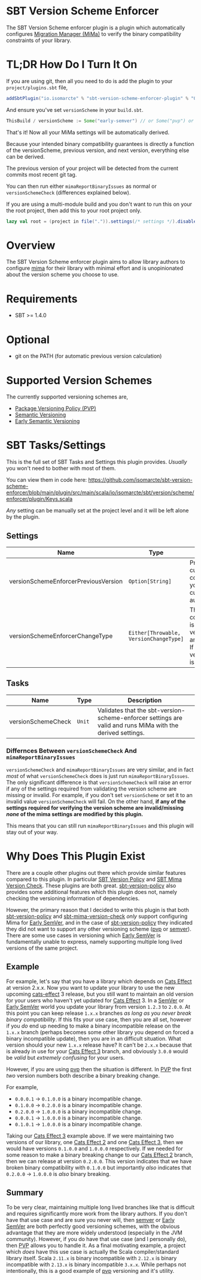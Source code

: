 # SBT Version Scheme Enforcer #

The SBT Version Scheme enforcer plugin is a plugin which automatically configures [Migration Manager (MiMa)][mima] to verify the binary compatibility constraints of your library.

# TL;DR How Do I Turn It On #

If you are using git, then all you need to do is add the plugin to your `project/plugins.sbt` file,

```scala
addSbtPlugin("io.isomarcte" % "sbt-version-scheme-enforcer-plugin" % "0.0.0.1")
```

And ensure you've set `versionScheme` in your `build.sbt`.

```scala
ThisBuild / versionScheme := Some("early-semver") // or Some("pvp") or Some("semver-spec")
```

That's it! Now all your MiMa settings will be automatically derived.

Because your intended binary compatibility guarantees is directly a function of the versionScheme, previous version, and next
version, everything else can be derived.

The previous version of your project will be detected from the current commits most recent git tag.

You can then run either `mimaReportBinaryIssues` as normal or `versionSchemeCheck` (differences explained below).

If you are using a multi-module build and you don't want to run this on your the root project, then add this to your root project only.

```scala
lazy val root = (project in file(".")).settings(/* settings */).disablePlugins(SbtVersionSchemeEnforcerPlugin)
```

# Overview #

The SBT Version Scheme enforcer plugin aims to allow library authors to configure [mima][mima] for their library with minimal effort and is unopinionated about the version scheme you choose to use.

# Requirements #

* SBT >= 1.4.0

# Optional #

* git on the PATH (for automatic previous version calculation)

# Supported Version Schemes #

The currently supported versioning schemes are,

* [Package Versioning Policy (PVP)][pvp]
* [Semantic Versioning][semver]
* [Early Semantic Versioning][early-semver]

# SBT Tasks/Settings #

This is the full set of SBT Tasks and Settings this plugin provides. _Usually_ you won't need to bother with most of them.

You can view them in code here: https://github.com/isomarcte/sbt-version-scheme-enforcer/blob/main/plugin/src/main/scala/io/isomarcte/sbt/version/scheme/enforcer/plugin/Keys.scala

_Any_ setting can be manually set at the project level and it will be left alone by the plugin.

## Settings ##

Name | Type | Description
---- | ---- | -----------
versionSchemeEnforcerPreviousVersion | `Option[String]` | Previous version to compare against the current version for calculating binary compatibility. If you are using `git` and you have a tag as an ancestor to the current commit, this will be automatically derived.
versionSchemeEnforcerChangeType | `Either[Throwable, VersionChangeType]` | The type of binary change. It is used to configured MiMa settings. Normally this is derived from versionSchemeEnforcerPreviousVersion and should not normally be set directly. If it results in an error and versionSchemeCheck is run, that error is raised.

## Tasks ##

Name | Type | Description
---- | ---- | -----------
versionSchemeCheck | `Unit` | Validates that the sbt-version-scheme-enforcer settings are valid and runs MiMa with the derived settings.

### Differnces Between `versionSchemeCheck` And `mimaReportBinaryIssues` ###

`versionSchemeCheck` and `mimaReportBinaryIssues` are very similar, and in fact _most_ of what `versionSchemeCheck` does is just run `mimaReportBinaryIssues`. The only significant difference is that `versionSchemeCheck` will raise an error if any of the settings required from validating the version scheme are missing or invalid. For example, if you don't set `versionScheme` or set it to an invalid value `versionSchemeCheck` will fail. On the other hand, **if any of the settings required for verifying the version scheme are invalid/missing _none_ of the mima settings are modified by this plugin.**

This means that you can still run `mimaReportBinaryIssues` and this plugin will stay out of your way.

# Why Does This Plugin Exist #

There are a couple other plugins out there which provide similar features compared to this plugin. In particular [SBT Version Policy][sbt-version-policy] and [SBT Mima Version Check][sbt-mima-version-check]. These plugins are both great. [sbt-version-policy][sbt-version-policy] also provides some additional features which this plugin does not, namely checking the versioning information of dependencies.

However, the primary reason that I decided to write this plugin is that both [sbt-version-policy][sbt-version-policy] and [sbt-mima-version-check][sbt-mima-version-check] _only_ support configuring Mima for [Early SemVer][early-semver], and in the case of [sbt-version-policy][sbt-version-policy] they indicated they did not want to support any other versioning scheme ([pvp][pvp] or [semver][semver]). There are some use cases in versioning which [Early SemVer][early-semver] is fundamentally unable to express, namely supporting multiple long lived versions of the same project.

## Example ##

For example, let's say that you have a library which depends on [Cats Effect][cats-effect] at version 2.x.x. Now you want to update your library to use the new upcoming [cats-effect][cats-effect] 3 release, but you still want to maintain an old version for your users who haven't yet updated for [Cats Effect][cats-effect] 3. In a [SemVer][semver] or [Early SemVer][early-semver] world you update your library from version `1.2.3` to `2.0.0`. At this point you can keep release `1.x.x` branches _as long as you never break binary compatibility_. If this fits your use case, then you are all set, however if you _do_ end up needing to make a binary incompatible release on the `1.x.x` branch (perhaps becomes some other library you depend on forced a binary incompatible update), then you are in an difficult situation. What version should your new `1.x.x` release have? It can't be `2.x.x` because that is already in use for your [Cats Effect 3][cats-effect] branch, and obviously `3.0.0` would be _valid_ but _extremely confusing_ for your users.

However, if you are using [pvp][pvp] then the situation is different. In [PVP][pvp] the first _two_ version numbers both describe a binary breaking change.

For example,

* `0.0.0.1` -> `0.1.0.0` is a binary incompatible change.
* `0.1.0.0` -> `0.2.0.0` is a binary incompatible change.
* `0.2.0.0` -> `1.0.0.0` is a binary incompatible change.
* `0.0.0.1` -> `1.0.0.0` is a binary incompatible change.
* `0.1.0.1` -> `1.0.0.0` is a binary incompatible change.

Taking our [Cats Effect 3][cats-effect] example above. If we were maintaining two versions of our library, one [Cats Effect 2][cats-effect] and one [Cats Effect 3][cats-effect], then we would have versions `0.1.0.0` and `1.0.0.0` respectively. If we needed for some reason to make a binary breaking change to our [Cats Effect 2][cats-effect] branch, then we can release at version `0.2.0.0`. This version indicates that we have broken binary compatibility with `0.1.0.0` but importantly _also_ indicates that `0.2.0.0` -> `1.0.0.0` is _also_ binary breaking.

## Summary ##

To be very clear, maintaining multiple long lived branches like that is difficult and requires significantly more work from the library authors. If you don't have that use case and are sure you never will, then [semver][semver] or [Early SemVer][early-semver] are both perfectly good versioning schemes, with the obvious advantage that they are more widely understood (especially in the JVM community). However, if you do have that use case (and I personally do), then [PVP][pvp] allows you to handle it. As a final motivating example, a project which _does_ have this use case is actually the Scala compiler/standard library itself. Scala `2.11.x` is binary incompatible with `2.12.x` is binary incompatible with `2.13.x` is binary incompatible `3.x.x`. While perhaps not intentionally, this is a good example of [pvp][pvp] versioning and it's utility.

[mima]: https://github.com/lightbend/mima "Migration Manager"

[pvp]: https://pvp.haskell.org "Package Versioning Policy"

[semver]: https://semver.org/ "SemVer"

[early-semver]: https://scala-lang.org/blog/2021/02/16/preventing-version-conflicts-with-versionscheme.html "Early SemVer"

[sbt-version-policy]: https://github.com/scalacenter/sbt-version-policy "SBT Version Policy"

[sbt-mima-version-check]: https://github.com/ChristopherDavenport/sbt-mima-version-check "SBT Mima Version Check"

[cats-effect]: https://github.com/typelevel/cats-effect "Cats Effect"
